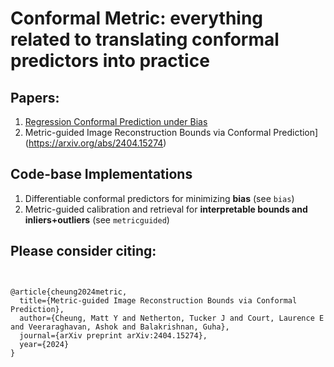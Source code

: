 # Conformal Metric: everything related to translating conformal predictors into practice

## Papers:
1. [Regression Conformal Prediction under Bias](https://arxiv.org)
2. Metric-guided Image Reconstruction Bounds via Conformal Prediction](https://arxiv.org/abs/2404.15274)

## Code-base Implementations
1. Differentiable conformal predictors for minimizing **bias** (see `bias`)
2. Metric-guided calibration and retrieval for **interpretable bounds and inliers+outliers** (see `metricguided`)

## Please consider citing:
```


@article{cheung2024metric,
  title={Metric-guided Image Reconstruction Bounds via Conformal Prediction},
  author={Cheung, Matt Y and Netherton, Tucker J and Court, Laurence E and Veeraraghavan, Ashok and Balakrishnan, Guha},
  journal={arXiv preprint arXiv:2404.15274},
  year={2024}
}
```
